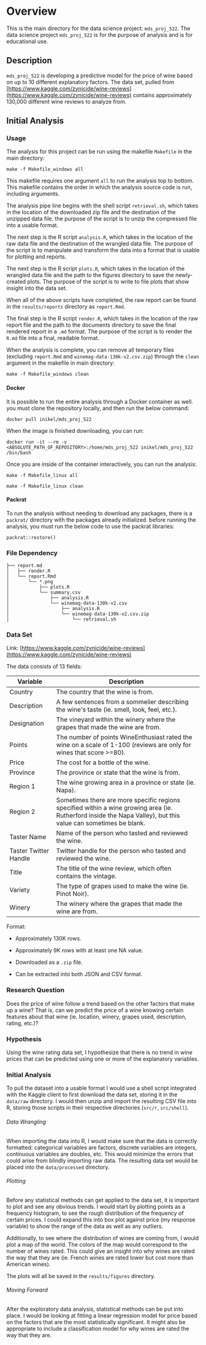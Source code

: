 # Overview

This is the main directory for the data science project: `mds_proj_522`.
The data science project `mds_proj_522` is for the purpose of analysis and
is for educational use.

## Description

`mds_proj_522` is developing a predictive model for the price of wine based on
up to 10 different explanatory factors. The data set, pulled from
[https://www.kaggle.com/zynicide/wine-reviews](https://www.kaggle.com/zynicide/wine-reviews)
contains approximately 130,000 different wine reviews to analyze from.

## Initial Analysis

### Usage

The analysis for this project can be run using the makefile `Makefile` in the
main directory:

```
make -f Makefile_windows all
```

This makefile requires one argument `all` to run the analysis top to bottom.
This makefile contains the order in which the analysis source code is run,
including arguments.

The analysis pipe line begins with the shell script `retrieval.sh`, which takes
in the location of the downloaded zip file and the destination of the unzipped
data file. the purpose of the script is to unzip the compressed file into a
usable format.

The next step is the R script `analysis.R`, which takes in the location of the
raw data file and the destination of the wrangled data file. The purpose of the
script is to manipulate and transform the data into a format that is usable for
plotting and reports.

The next step is the R script `plots.R`, which takes in the location of the
wrangled data file and the path to the figures directory to save the
newly-created plots. The purpose of the script is to write to file plots that
show insight into the data set.

When all of the above scripts have completed, the raw report can be found in the `results/reports` directory as `report.Rmd`.  

The final step is the R script `render.R`, which takes in the location of the
raw report file and the path to the documents directory to save the final
rendered report in a `.md` format. The purpose of the script is to render the
`R.md` file into a final, readable format.

When the analysis is complete, you can remove all temporary files (excluding
`report.Rmd` and `winemag-data-130k-v2.csv.zip`) through the `clean` argument in the makefile in main directory:

```
make -f Makefile_windows clean
```

#### Docker

It is possible to run the entire analysis through a Docker container as well. you must clone the repository locally, and then run the below command:

```
docker pull inikel/mds_proj_522
```
When the image is finished downloading, you can run:
```
docker run -it --rm -v <ABSOLUTE_PATH_OF_REPOSITORY>:/home/mds_proj_522 inikel/mds_proj_522 /bin/bash
```
Once you are inside of the container interactively, you can run the analysis:

```
make -f Makefile_linux all
```

```
make -f Makefile_linux clean
```

#### Packrat

To run the analysis without needing to download any packages, there is a `packrat/` directory with the packages already initialized. before running the analysis, you must run the below code to use the packrat libraries:

```
packrat::restore()
```

### File Dependency

```
├── report.md
│   ├── render.R
│   └── report.Rmd
│       └── *.png
│           ├── plots.R
│           └── summary.csv
│               ├── analysis.R
│               └── winemag-data-130k-v2.csv
│                   ├── analysis.R
│                   └── winemag-data-130k-v2.csv.zip
│                       └── retrieval.sh
```

### Data Set

Link: [https://www.kaggle.com/zynicide/wine-reviews](https://www.kaggle.com/zynicide/wine-reviews)

The data consists of 13 fields:

| Variable | Description |
| ------------------ | ------------------------------------ |
| Country | The country that the wine is from. |
| Description | A few sentences from a sommelier describing the wine's taste (ie. smell, look, feel, etc.). |
| Designation | The vineyard within the winery where the grapes that made the wine are from. |
| Points | The number of points WineEnthusiast rated the wine on a scale of 1-100 (reviews are only for wines that score >=80). |
| Price | The cost for a bottle of the wine. |
| Province | The province or state that the wine is from. |
| Region 1 | The wine growing area in a province or state (ie. Napa). |
| Region 2 | Sometimes there are more specific regions specified within a wine growing area (ie. Rutherford inside the Napa Valley), but this value can sometimes be blank. |
| Taster Name | Name of the person who tasted and reviewed the wine. |
| Taster Twitter Handle | Twitter handle for the person who tasted and reviewed the wine. |
| Title | The title of the wine review, which often contains the vintage. |
| Variety | The type of grapes used to make the wine (ie. Pinot Noir). |
| Winery | The winery where the grapes that made the wine are from. |


Format:

* Approximately 130K rows.

* Approximately 9K rows with at least one NA value.

* Downloaded as a `.zip` file.

* Can be extracted into both JSON and CSV format.


### Research Question

Does the price of wine follow a trend based on the other factors that make up a wine? That is, can we predict the price of a wine knowing certain features about that wine (ie. location, winery, grapes used, description, rating, etc.)?

### Hypothesis

Using the wine rating data set, I hypothesize that there is no trend in wine prices that can be predicted using one or more of the explanatory variables.

### Initial Analysis

To pull the dataset into a usable format I would use a shell script integrated with the Kaggle client to first download the data set, storing it in the `data/raw` directory. I would then unzip and import the resulting CSV file into R, storing those scripts in their respective directories (`src/r`, `src/shell`).

###### Data Wrangling

When importing the data into R, I would make sure that the data is correctly
formatted: categorical variables are factors, discrete variables are integers,
continuous variables are doubles, etc. This would minimize the errors that could
arise from blindly importing raw data. The resulting data set would be placed
into the `data/processed` directory.

###### Plotting

Before any statistical methods can get applied to the data set, it is important
to plot and see any obvious trends. I would start by plotting points as a
frequency histogram, to see the rough distribution of the frequency of certain
prices. I could expand this into box plot against price (my response variable)
to show the range of the data as well as any outliers.

Additionally, to see where the distribution of wines are coming from, I would
plot a map of the world. The colors of the map would correspond to the number of
wines rated. This could give an insight into why wines are rated the way that
they are (ie. French wines are rated lower but cost more than American wines).

The plots will all be saved in the `results/figures` directory.

###### Moving Forward

After the exploratory data analysis, statistical methods can be put into place.
I would be looking at fitting a linear regression model for price based on the
factors that are the most statistically significant. It might also be
appropriate to include a classification model for why wines are rated the way
that they are.
